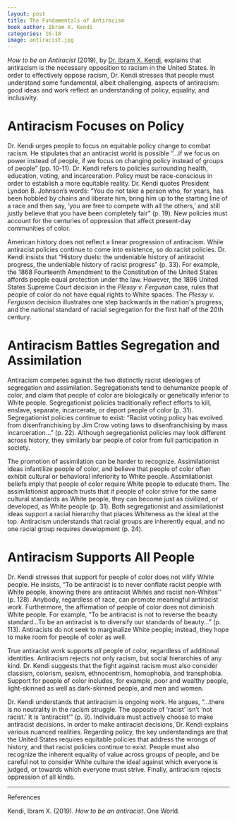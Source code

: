 ```yaml
---
layout: post
title: The Fundamentals of Antiracism
book_author: Ibram X. Kendi
categories: 16-18
image: antiracist.jpg
---
```


_How to be an Antiracist_ (2019), by [Dr. Ibram X. Kendi](https://www.ibramxkendi.com/media), explains that antiracism is the necessary opposition to racism
in the United States. In order to effectively oppose racism, Dr. Kendi stresses
that people must understand some fundamental, albeit challenging, aspects of
antiracism: good ideas and work reflect an understanding of policy, equality,
and inclusivity.

# Antiracism Focuses on Policy

Dr. Kendi urges people to focus on equitable policy change to combat racism. He
stipulates that an antiracist world is possible “...if we focus on power instead
of people, if we focus on changing policy instead of groups of people” (pp.
10-11). Dr. Kendi refers to policies surrounding health, education, voting, and
incarceration. Policy must be race-conscious in order to establish a more
equitable reality. Dr. Kendi quotes President Lyndon B. Johnson’s words: “You do
not take a person who, for years, has been hobbled by chains and liberate him,
bring him up to the starting line of a race and then say, ‘you are free to
compete with all the others,’ and still justly believe that you have been
completely fair” (p. 19). New policies must account for the centuries of
oppression that affect present-day communities of color.

American history does not reflect a linear progression of antiracism. While
antiracist policies continue to come into existence, so do racist policies. Dr.
Kendi insists that “History duels: the undeniable history of antiracist
progress, the undeniable history of racist progress” (p. 33). For example, the
1868 Fourteenth Amendment to the Constitution of the United States affords
people equal protection under the law. However, the 1896
United States Supreme Court decision in the _Plessy v. Ferguson_ case, rules
that people of color do not have equal rights to White spaces. The _Plessy v. Ferguson_ decision
illustrates one step backwards in the nation's progress, and the national standard of racial segregation for the first half of
the 20th century.

# Antiracism Battles Segregation and Assimilation

Antiracism competes against the two distinctly racist ideologies of segregation
and assimilation. Segregationists tend to dehumanize people of color, and claim
that people of color are biologically or genetically inferior to White people.
Segregationist policies traditionally reflect efforts to kill, enslave,
separate, incarcerate, or deport people of color (p. 31). Segregationist
policies continue to exist: “Racist voting policy has evolved from
disenfranchising by Jim Crow voting laws to disenfranchising by mass
incarceration...” (p. 22). Although segregationist policies may look different
across history, they similarly bar people of color from full participation in
society.

The promotion of assimilation can be harder to recognize. Assimilationist ideas
infantilize people of color, and believe that people of color often exhibit
cultural or behavioral inferiority to White people. Assimilationist beliefs
imply that people of color require White people to educate them. The
assimilationist approach trusts that if people of color strive for the same
cultural standards as White people, they can become just as civilized, or
developed, as White people (p. 31). Both segregationist and assimilationist
ideas support a racial hierarchy that places Whiteness as the ideal at the top.
Antiracism understands that racial groups are inherently equal, and no one
racial group requires development (p. 24).

# Antiracism Supports All People

Dr. Kendi stresses that support for people of color does not vilify White
people. He insists, “To be antiracist is to never conflate racist people with
White people, knowing there are antiracist Whites and racist non-Whites'' (p.
128). Anybody, regardless of race, can promote meaningful antiracist work.
Furthermore, the affirmation of people of color does not diminish White people.
For example, “To be antiracist is not to reverse the beauty standard...To be an
antiracist is to diversify our standards of beauty…” (p. 113). Antiracists do
not seek to marginalize White people; instead, they hope to make room for people
of color as well.

True antiracist work supports _all_ people of color, regardless of additional
identities. Antiracism rejects not only racism, but social hierarchies of any
kind. Dr. Kendi suggests that the fight against racism must also consider
classism, colorism, sexism, ethnocentrism, homophobia, and transphobia. Support
for people of color includes, for example, poor and wealthy people,
light-skinned as well as dark-skinned people, and men and women.

Dr. Kendi understands that antiracism is ongoing work. He argues, “...there
is no neutrality in the racism struggle. The opposite of ‘racist’ isn’t ‘not
racist.’ It is ‘antiracist’” (p. 9). Individuals must actively choose to make
antiracist decisions. In order to make antiracist decisions, Dr. Kendi explains
various nuanced realities. Regarding policy, the key understandings are that the
United States requires equitable policies that address the wrongs of history,
and that racist policies continue to exist. People must also recognize the
inherent equality of value across groups of people, and be careful not to
consider White culture the ideal against which everyone is judged, or towards
which everyone must strive. Finally, antiracism rejects oppression of all kinds.

---
References

Kendi, Ibram X. (2019). _How to be an antiracist_. One World.
